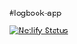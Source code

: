 #logbook-app

[![Netlify Status](https://api.netlify.com/api/v1/badges/e23dddc6-7d34-4712-a666-0ed40624097f/deploy-status)](https://app.netlify.com/sites/logbook-app/deploys)